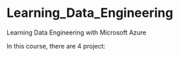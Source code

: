 # Learning_Data_Engineering
Learning Data Engineering with Microsoft Azure

In this course, there are 4 project:
